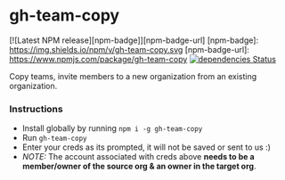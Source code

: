 # gh-team-copy

[![Latest NPM release][npm-badge]][npm-badge-url]
[npm-badge]: https://img.shields.io/npm/v/gh-team-copy.svg
[npm-badge-url]: https://www.npmjs.com/package/gh-team-copy
[![dependencies Status](https://david-dm.org/ember-learn/gh-team-copy/status.svg)](https://david-dm.org/ember-learn/gh-team-copy)

Copy teams, invite members to a new organization from an existing organization.

### Instructions
- Install globally by running `npm i -g gh-team-copy`
- Run `gh-team-copy`
- Enter your creds as its prompted, it will not be saved or sent to us :)
- *NOTE:* The account associated with creds above **needs to be a member/owner of the source org & an owner in the target org**.
